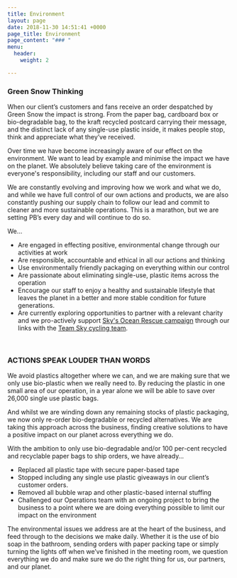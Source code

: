 ```yaml
---
title: Environment
layout: page
date: 2018-11-30 14:51:41 +0000
page_title: Environment
page_content: "### "
menu:
  header:
    weight: 2

---
```

### Green Snow Thinking

When our client’s customers and fans receive an order despatched by Green Snow the impact is strong. From the paper bag, cardboard box or bio-degradable bag, to the kraft recycled postcard carrying their message, and the distinct lack of any single-use plastic inside, it makes people stop, think and appreciate what they’ve received.

Over time we have become increasingly aware of our effect on the environment. We want to lead by example and minimise the impact we have on the planet. We absolutely believe taking care of the environment is everyone's responsibility, including our staff and our customers.

We are constantly evolving and improving how we work and what we do, and while we have full control of our own actions and products, we are also constantly pushing our supply chain to follow our lead and commit to cleaner and more sustainable operations. This is a marathon, but we are setting PB’s every day and will continue to do so.

We…

* Are engaged in effecting positive, environmental change through our activities at work
* Are responsible, accountable and ethical in all our actions and thinking
* Use environmentally friendly packaging on everything within our control
* Are passionate about eliminating single-use, plastic items across the operation
* Encourage our staff to enjoy a healthy and sustainable lifestyle that leaves the planet in a better and more stable condition for future generations.
* Are currently exploring opportunities to partner with a relevant charity and we pro-actively support [Sky's Ocean Rescue campaign](https://skyoceanrescue.com/) through our links with the [Team Sky cycling team](https://www.teamsky.com/).

 

### ACTIONS SPEAK LOUDER THAN WORDS

We avoid plastics altogether where we can, and we are making sure that we only use bio-plastic when we really need to. By reducing the plastic in one small area of our operation, in a year alone we will be able to save over 26,000 single use plastic bags. 

And whilst we are winding down any remaining stocks of plastic packaging, we now only re-order bio-degradable or recycled alternatives. We are taking this approach across the business, finding creative solutions to have a positive impact on our planet across everything we do.

With the ambition to only use bio-degradable and/or 100 per-cent recycled and recyclable paper bags to ship orders, we have already…

* Replaced all plastic tape with secure paper-based tape
* Stopped including any single use plastic giveaways in our client’s customer orders.
* Removed all bubble wrap and other plastic-based internal stuffing
* Challenged our Operations team with an ongoing project to bring the business to a point where we are doing everything possible to limit our impact on the environment

The environmental issues we address are at the heart of the business, and feed through to the decisions we make daily. Whether it is the use of bio soap in the bathroom, sending orders with paper packing tape or simply turning the lights off when we’ve finished in the meeting room, we question everything we do and make sure we do the right thing for us, our partners, and our planet.